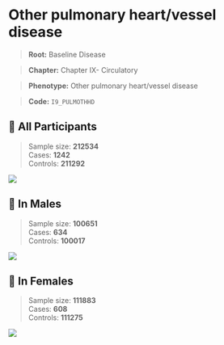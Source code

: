 # Other pulmonary heart/vessel disease

> **Root:** Baseline Disease  

> **Chapter:** Chapter IX- Circulatory  

> **Phenotype:** Other pulmonary heart/vessel disease  

> **Code:** `I9_PULMOTHHD`

## 🧪 All Participants  
> Sample size: **212534**  
> Cases: **1242**  
> Controls: **211292**
<img src="/Disease/Figures/ALL/Incidence/I9_PULMOTHHD.png"/>
<CsvTable src="/Disease/Data/ALL/Incidence/COX_I9_PULMOTHHD.csv" label="🔍 View full results" />

## 👨 In Males  
> Sample size: **100651**  
> Cases: **634**  
> Controls: **100017**
<img src="/Disease/Figures/Male/Incidence/I9_PULMOTHHD.png"/>
<CsvTable src="/Disease/Data/Male/Incidence/COX_I9_PULMOTHHD.csv" label="🔍 View full results" />

## 👩 In Females  
> Sample size: **111883**  
> Cases: **608**  
> Controls: **111275**
<img src="/Disease/Figures/Female/Incidence/I9_PULMOTHHD.png"/>
<CsvTable src="/Disease/Data/Female/Incidence/COX_I9_PULMOTHHD.csv" label="🔍 View full results" />
